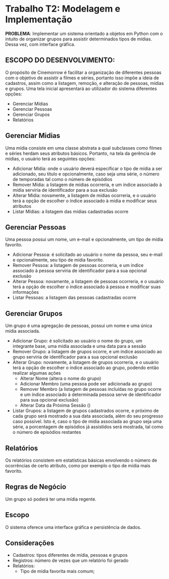 
# Trabalho T2: Modelagem e Implementação
**PROBLEMA**:
Implementar um sistema orientado a objetos em Python com o intuito de organizar grupos para assistir determinados tipos de mídias.
Dessa vez, com interface gráfica.
 


## ESCOPO DO DESENVOLVIMENTO:
O propósito de Cinemorrow é facilitar a organização de diferentes pessoas com o objetivo de assistir a filmes e séries, portanto isso impõe a ideia de cadastros, assim como a listagem, remoção, e alteração de pessoas, mídias e grupos.
Uma tela inicial apresentará ao utilizador do sistema diferentes opções:
- Gerenciar Mídias
- Gerenciar Pessoas
- Gerenciar Grupos
- Relatórios

## Gerenciar Midias

Uma mídia consiste em uma classe abstrata a qual subclasses como filmes e séries herdam seus atributos básicos. Portanto, na tela da gerência de mídias, o usuário terá as seguintes opções:

- Adicionar Mídia: onde o usuário deverá especificar o tipo de mídia a ser adicionado, seu título e opcionalmente, caso seja uma série, o número de temporadas tal como o número de episódios
- Remover Mídia: a listagem de mídias ocorreria, e um índice associado à mídia serviria de identificador para a sua exclusão
- Alterar Mídia: novamente, a listagem de mídias ocorreria, e o usuário terá a opção de escolher o índice associado à mídia e modificar seus atributos
- Listar Mídias: a listagem das mídias cadastradas ocorre

## Gerenciar Pessoas

Uma pessoa possui um nome, um e-mail e opcionalmente, um tipo de mídia favorito.
- Adicionar Pessoa: é solicitado ao usuário o nome da pessoa, seu e-mail e opcionalmente, seu tipo de mídia favorito.
- Remover Pessoa: a listagem de pessoas ocorreria, e um índice associado à pessoa serviria de identificador para a sua opcional exclusão
- Alterar Pessoa: novamente, a listagem de pessoas ocorreria, e o usuário terá a opção de escolher o índice associado à pessoa e modificar suas informações
- Listar Pessoas: a listagem das pessoas cadastradas ocorre

## Gerenciar Grupos

Um grupo é uma agregação de pessoas, possui um nome e uma única mídia associada.
- Adicionar Grupo: é solicitado ao usuário o nome do grupo, um integrante base, uma mídia associada e uma data para a sessão
- Remover Grupo: a listagem de grupos ocorre, e um índice associado ao grupo serviria de identificador para a sua opcional exclusão
- Alterar Grupo: novamente, a listagem de grupos ocorreria, e o usuário terá a opção de escolher o índice associado ao grupo, podendo então realizar algumas ações
    - Alterar Nome (altera o nome do grupo)
    - Adicionar Membro (uma pessoa pode ser adicionada ao grupo)
    - Remover Membro (a listagem de pessoas incluídas no grupo ocorre e um índice associado à determinada pessoa serve de identificador para sua opcional exclusão)
    - Alterar Data da Próxima Sessão ()
- Listar Grupos: a listagem de grupos cadastrados ocorre, e próximo de cada grupo será mostrado a sua data associada, além do seu progresso caso possível. Isto é, caso o tipo de mídia associada ao grupo seja uma série, a porcentagem de episódios já assistidos será mostrada, tal como o número de episódios restantes

## Relatórios

Os relatórios consistem em estatísticas básicas envolvendo o número de ocorrências de certo atributo, como por exemplo o tipo de mídia mais favorito.
## Regras de Negócio

Um grupo só poderá ter uma mídia regente.

## Escopo

O sistema oferece uma interface gráfica e persistência de dados.

## Considerações

- Cadastros: tipos diferentes de mídia, pessoas e grupos
- Registros: número de vezes que um relatório foi gerado
- Relatórios: 
    - Tipo de mídia favorita mais comum;
